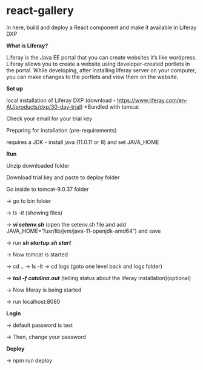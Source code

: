# react-gallery

In here, build and deploy a React component and make it available in Liferay DXP

**What is Liferay?**

Liferay is the Java EE portal that you can create websites it’s like wordpress.
Liferay allows you to create a website using developer-created portlets in the portal. While developing, after installing liferay server on your computer, you can make changes to the portlets and view them on the website.

**Set up**

local installation of Liferay DXP
(download - https://www.liferay.com/en-AU/products/dxp/30-day-trial)
*Bundled with tomcat

Check your email for your trial key

Preparing for installation (pre-requirements)

requires a JDK - install java (11.0.11 or 8) and set JAVA_HOME

**Run**

Unzip downloaded folder

Download trial key and paste to deploy folder

Go inside to tomcat-9.0.37 folder

-> go to bin folder

-> _ls -lt_ (showing files)

-> **_vi setenv.sh_** (open the setenv.sh file and add JAVA_HOME=”/usr/lib/jvm/java-11-openjdk-amd64”) and save

-> run **_sh startup.sh start_**

-> Now tomcat is started

-> cd .. → ls -lt → cd logs (goto one level back and logs folder)

-> **_tail -f catalina.out_** (telling status about the liferay installation)(optional)

-> Now liferay is being started

-> run localhost:8080

**Login**

-> default password is test

-> Then, change your password

**Deploy**

-> npm run deploy
